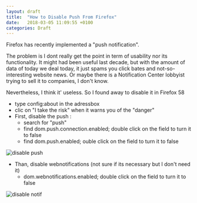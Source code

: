 ```yaml
---
layout: draft
title:  "How to Disable Push From Firefox"
date:   2018-03-05 11:09:55 +0100
categories: Draft
---
```

Firefox has recently implemented a "push notification". 

The problem is I dont really get the point in term of usability nor its functionality. It might had been useful last decade, but with the amount of data of today we deal today, it just spams you click bates and not-so-interesting website news. Or maybe there is a Notification Center lobbyist trying to sell it to companies, I don't know.

Nevertheless, I think it' useless. So I found away to disable it in Firefox 58

- type config:about in the adressbox 
- clic on "I take the risk" when it warns you of the "danger"
- First, disable the push : 
	- search for "push"
	- find dom.push.connection.enabled;  double click on the field to turn it to false
	- find dom.push.enabled; ouble click on the field to turn it to false

![disable push][image-1]

- Than, disable webnotifications (not sure if its necessary but I don't need it)
	- dom.webnotifications.enabled;  double click on the field to turn it to false

![disable notif][image-2]

[image-1]:	https://imgur.com/a/Dgqyn "disable push"
[image-2]:	https://imgur.com/a/rFy8I "disable notif"